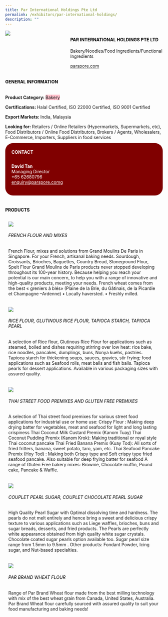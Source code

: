 ```yaml
---
title: Par International Holdings Pte Ltd
permalink: /exhibitors/par-international-holdings/
description: ""
---
```

<head>
	<div class="flex-paragraph">
		<!--hi there! this is a comment and will provide you with instructional guides-->
		<!--insert booth number here!-->
		<p style="text-transform: uppercase"></p></div>
			<div class="flex-container" style="display: flex; flex-wrap: wrap;">
				<!--insert DOWNLOAD link of company logo between the " marks!-->
			<div class="card sgds" style="flex: 1 1 40%; display: block;"><img src="https://drive.google.com/u/0/uc?id=1aU0Xe93f-omy2MJU3DdsYRWyScbmlPuQ&export=download"></div>
	<div class="card-sgds" style="flex: 1 1 58%; display: block; margin-left: 3px">
		<h4 style="text-transform: uppercase; color: black;"><!--insert the exhibitor's name between the <b> tags here--><b>Par International Holdings Pte Ltd</b></h4><!--insert the exhibitor's description between the <p> tags here-->
		<p>Bakery/Noodles/Food Ingredients/Functional Ingredients</p>
		<!--insert the exhibitor's website link, making sure there is "https:// www." present please. make sure the entire https link goes in between the " marks-->
		<p><a href="https://parspore.com" target="_blank"><!--insert the www website link here (no need for https)-->parspore.com</a></p>
	</div>
</div>
</head>

<body>
	<h4 style="text-transform: uppercase; color: black;"><b>General Information</b></h4>
		<div class="flex-container" style="display: flex; flex-wrap: wrap;">
			<div class="card sgds" style="flex: 1 1 65%; display: block; align-self: stretch">
			<div class="flex-paragraph">
			<p><b>Product Category: </b><span style=" background-color: pink; border-radius: 10 px;"><!--insert the exhibitor's pdt cat between the <p> tags here-->Bakery</span></p> 
				<p><b>Certifications: </b><!--insert all the exhibitor's certifications between the </b> and </p> here-->Halal Certified, ISO 22000 Certified, ISO 9001 Certified</p>
			<p><b>Export Markets: </b><!--insert all the exhibitor's export markets between the </b> and </p> here-->India, Malaysia</p>
			<p style="margin-bottom: 10px;"><b>Looking for: </b><!--insert all the exhibitor's potential business partners between the </b> and </p> here-->Retailers / Online Retailers (Hypermarkets, Supermarkets, etc), Food Distributors / Online Food Distributors, Brokers / Agents, Wholesalers, E-Commerce, Importers, Suppliers in food services</p>
			</div>
		</div>
		<div class="card sgds" style="flex: 1 1 35%; padding: 10px; display: block; background-color: maroon; border-radius: 25px; align-self: center;">
		<h4 style="color: white; margin-top: 10px; margin-left: 10px;">CONTACT</h4>
		<div class="flex-paragraph">
			<!--replace with exhibitor's: -->
			<p style="padding: 10px; color: white;"><b><!-- POC name-->David Tan</b><br><!-- designation-->Managing Director<br><!--contact number-->+65 62680796<br><!-- for linking purposes, insert their email after "mailto:"...--><a href="mailto:enquiry@parspore.com" style="color: white;"><!--...and also include the display email before </a> here-->enquiry@parspore.comg</a></p>
		</div>
			</div>
		</div>
	<br>
		<h4 style="text-transform: uppercase; color: black;"><b>products</b></h4>
<div style="display: flex; flex-wrap: wrap;">
  <div class="card sgds" style="flex: 1 1 47%; margin: 10px; display: block;"><!--insert the exhibitor's DOWNLOAD image for product between the " marks here-->
	<div class="flex-image" style="display: block;"><img src="https://drive.google.com/u/0/uc?id=1b84Ss5nHkeLaCYc8GEaS-l58_mJ5AkhH&export=download"></div>
	<div class="flex-paragraph">
		<h6 style="text-transform: uppercase; color: black;"><!--insert product name before </h6> and product description after <p>-->French Flour and Mixes</h6>
		<p>French Flour, mixes and solutions from Grand Moulins De Paris in Singapore. For your French, artisanal baking needs.
Sourdough, Croissants, Brioches, Baguettes, Country Bread, Stoneground Flour, Spelt Flour
Grand Moulins de Paris products never stopped developing throughout its 100-year history. Because helping you reach your potential is our main concern, to help you with a range of innovative and high-quality products, meeting your needs.
French wheat comes from the best « greniers à blés»
(Plaine de la Brie, du Gâtinais, de la Picardie et Champagne –Ardenne)
• Locally haversted.
• Freshly milled.</p></div>
	</div>
		<div class="card sgds" style="flex: 1 1 47%; margin: 10px; display: block;">
		<div class="flex-image" style="display: block;"><img src="https://drive.google.com/u/0/uc?id=1kF5Zi9lRwWXK3zPeC2pgHeCGmKIgAW_x&export=download"></div>
	<div class="flex-paragraph">
		<h6 style="text-transform: uppercase; color: black;">Rice Flour, Glutinous Rice Flour, Tapioca Starch, Tapioca Pearl</h6>
		<p>A selection of Rice flour, Glutinous Rice Flour for applications such as steamed, boiled and dishes requiring stirring over low heat: rice bake, rice noodles, pancakes, dumplings, buns, Nonya kuehs, pastries. 
Tapioca starch for thickening soups, sauces, gravies, stir frying; food applications such as Seafood rolls, meat balls and fish balls.
Tapioca pearls for dessert applications.
Available in various packaging sizes with assured quality.</p></div>
	</div>
		<div class="card sgds" style="flex: 1 1 47%; margin: 10px; display: block;">
		<div class="flex-image" style="display: block;"><img src="https://drive.google.com/u/0/uc?id=19lzIcMi_2XzzLaOYarwxXRYkEM-yADcX&export=download"></div>
	<div class="flex-paragraph">
		<h6 style="text-transform: uppercase; color: black;">Thai Street Food Premixes and Gluten Free Premixes</h6>
		<p>A selection of Thai street food premixes for various street food applications for industrial use or home use:
Crispy Flour : Making deep drying batter for vegetables, meat and seafood for light and long lasting crispiness
Thai Coconut Milk Custard Premix (Kanom Tuay)
Thai Coconut Pudding Premix (Kanom Krok): Making traditional or royal style Thai coconut pancake
Thai Fried Banana Premix (Kuay Tod): All sorts of fried fritters, banana, sweet potato, taro, yam, etc.
Thai Seafood Pancake Premix (Hoy Tod) : Making both Crispy type and Soft crispy type fried seafood pancake. Also suitable for deep frying batter for seafood
A range of Gluten Free bakery mixes: Brownie, Chocolate muffin, Pound cake, Pancake & Waffle.</p></div>
		</div>
		<div class="card sgds" style="flex: 1 1 47%; margin: 10px; display: block;">
		<div class="flex-image" style="display: block;"><img src="https://drive.google.com/u/0/uc?id=16uqDeAJQxircIzo4NmpYhKkutgAklkzK&export=download"></div>
	<div class="flex-paragraph">
		<h6 style="text-transform: uppercase; color: black;">Couplet Pearl Sugar, Couplet Chocolate Pearl Sugar</h6>
		<p>High Quality Pearl Sugar with Optimal dissolving time and hardness. The pearls do not melt entirely and hence bring a sweet and delicious crispy texture to various applications such as Liege waffles, brioches, buns and sugar breads, desserts, and fried products. The Pearls are perfectly white appearance obtained from high quality white sugar crystals. Chocolate coated sugar pearls option available too. Sugar pearl size range from 1.5mm to 9.5mm .
Other products: Fondant Powder, Icing sugar, and Nut-based specialties.</p></div>
	</div>
		<div class="card sgds" style="flex: 1 1 47%; margin: 10px; display: block;">
		<div class="flex-image" style="display: block;"><img src="https://drive.google.com/u/0/uc?id=1vCqLR_eCs93gg1CDOyOxF7xRCB0V1Y37&export=download"></div>
	<div class="flex-paragraph">
		<h6 style="text-transform: uppercase; color: black;">PAR Brand Wheat Flour</h6>
		<p>Range of Par Brand Wheat flour made from the best milling technology with mix of the best wheat grain from Canada, United States, Australia. Par Brand Wheat flour carefully sourced with assured quality to suit your food manufacturing and baking needs!</p></div>
	</div>
	<!--don't delete these 2 tags. double check how the layout looks on the right too and lemme know if there are any problems! thank u so much for ur hardwork!-->
	</div>
</body>